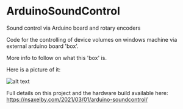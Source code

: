 # ArduinoSoundControl
Sound control via Arduino board and rotary encoders

Code for the controlling of device volumes on windows machine via external arduino board 'box'.

More info to follow on what this 'box' is.

Here is a picture of it:

![alt text](https://blogdownloads.blob.core.windows.net/githubhost/firstpic1.jpg)

Full details on this project and the hardware build available here: https://nsaxelby.com/2021/03/01/arduino-soundcontrol/
